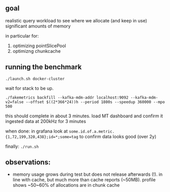 ##

## goal

realistic query workload to see
where we allocate (and keep in use) significant amounts of memory

in particular for:
1) optimizing pointSlicePool
2) optimizng chunkcache

## running the benchmark

```
./launch.sh docker-cluster
```

wait for stack to be up.

```
./fakemetrics backfill --kafka-mdm-addr localhost:9092 --kafka-mdm-v2=false --offset $((2*366*24))h --period 1800s --speedup 360000 --mpo 500
```

this should complete in about 3 minutes.
load MT dashboard and confirm it ingested data at 200kHz for 3 minutes

when done: in grafana look at `some.id.of.a.metric.{1,72,199,320,438};id=*;some=tag` to confirm data looks good (over 2y)

finally: `./run.sh`

## observations:

* memory usage grows during test but does not release afterwards (!).
  in line with cache, but much more than cache reports (~50MB). profile shows ~50~60% of allocations are in chunk cache


